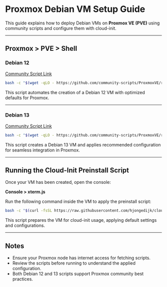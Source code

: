 # Proxmox Debian VM Setup Guide

This guide explains how to deploy Debian VMs on **Proxmox VE (PVE)** using community scripts and configure them with cloud-init.

---

## Proxmox > PVE > Shell

### Debian 12
[Community Script Link](https://community-scripts.github.io/ProxmoxVE/scripts?id=debian-vm&category=Operating+Systems)

```bash
bash -c "$(wget -qLO - https://github.com/community-scripts/ProxmoxVE/raw/main/scripts/debian-vm.sh)"
```

This script automates the creation of a Debian 12 VM with optimized defaults for Proxmox.

---

### Debian 13
[Community Script Link](https://community-scripts.github.io/ProxmoxVE/scripts?id=debian-13-vm)

```bash
bash -c "$(wget -qLO - https://github.com/community-scripts/ProxmoxVE/raw/main/scripts/debian-13-vm.sh)"
```

This script creates a Debian 13 VM and applies recommended configuration for seamless integration in Proxmox.

---

## Running the Cloud-Init Preinstall Script

Once your VM has been created, open the console:

**Console > xterm.js**

Run the following command inside the VM to apply the preinstall script:

```bash
bash -c "$(curl -fsSL https://raw.githubusercontent.com/hjongedijk/cloudinit-preinstall/main/cloudinit-preinstall.sh)"
```

This script prepares the VM for cloud-init usage, applying default settings and configurations.

---

## Notes
- Ensure your Proxmox node has internet access for fetching scripts.
- Review the scripts before running to understand the applied configuration.
- Both Debian 12 and 13 scripts support Proxmox community best practices.
